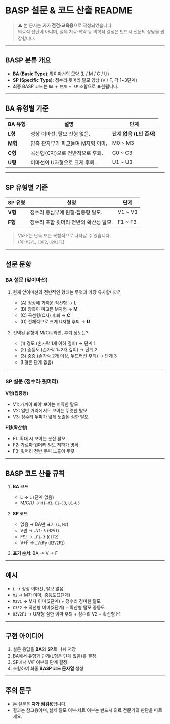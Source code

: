 # BASP 설문 & 코드 산출 README

> ⚠️ 본 문서는 **자가 점검·교육용**으로 작성되었습니다.  
> 의료적 진단이 아니며, 실제 치료·복약 등 의학적 결정은 반드시 전문의 상담을 권장합니다.

---

## BASP 분류 개요
- **BA (Basic Type)**: 앞이마선의 모양 (L / M / C / U)
- **SP (Specific Type)**: 정수리·윗머리 탈모 양상 (V / F, 각 1~3단계)
- 최종 BASP 코드는 `BA + 단계 + SP` 조합으로 표현됩니다.

---

## BA 유형별 기준

| BA 유형 | 설명 | 단계 |
|---------|------|------|
| **L형** | 정상 이마선. 탈모 진행 없음. | **단계 없음 (L만 존재)** |
| **M형** | 양측 관자부가 파고들며 M자형 이마. | M0 ~ M3 |
| **C형** | 곡선형(C자)으로 전반적으로 후퇴. | C0 ~ C3 |
| **U형** | 이마선이 U자형으로 크게 후퇴. | U1 ~ U3 |

---

## SP 유형별 기준

| SP 유형 | 설명 | 단계 |
|---------|------|------|
| **V형** | 정수리 중심부에 원형·집중형 탈모. | V1 ~ V3 |
| **F형** | 정수리 포함 윗머리 전반의 확산성 탈모. | F1 ~ F3 |

> V와 F는 단독 또는 복합적으로 나타날 수 있습니다.  
> (예: `M2V1`, `C3F2`, `U2V2F1`)

---

## 설문 문항

### BA 설문 (앞이마선)
1. 현재 앞이마선의 전반적인 형태는 무엇과 가장 유사합니까?
   - (A) 정상에 가까운 직선형 → **L**
   - (B) 양측이 파고든 M자형 → **M**
   - (C) 곡선형(C자) 후퇴 → **C**
   - (D) 전체적으로 크게 U자형 후퇴 → **U**

2. 선택된 유형이 M/C/U라면, 후퇴 정도는?
   - (1) 경도 (손가락 1개 이하 깊이) → 단계 1
   - (2) 중등도 (손가락 1~2개 깊이) → 단계 2
   - (3) 중증 (손가락 2개 이상, 두드러진 후퇴) → 단계 3  
   - (L형은 단계 없음)

---

### SP 설문 (정수리·윗머리)

**V형(집중형)**
- V1: 가까이 봐야 보이는 미약한 탈모
- V2: 일반 거리에서도 보이는 뚜렷한 탈모
- V3: 정수리 두피가 넓게 노출된 심한 탈모

**F형(확산형)**
- F1: 확대 시 보이는 분산 탈모
- F2: 가르마·윗머리 밀도 저하가 명확
- F3: 윗머리 전반 두피 노출이 뚜렷

---

## BASP 코드 산출 규칙

1. **BA 코드**  
   - L → `L` (단계 없음)  
   - M/C/U → `M1~M3`, `C1~C3`, `U1~U3`  

2. **SP 코드**  
   - 없음 → BA만 표기 (`L`, `M2`)  
   - V만 → `…V1~3` (`M2V1`)  
   - F만 → `…F1~3` (`C1F2`)  
   - V+F → `…VxFy` (`U3V2F1`)  

3. **표기 순서**: BA → V → F

---

## 예시

- `L` → 정상 이마선, 탈모 없음  
- `M2` → M자 이마, 중등도(2단계)  
- `M2V1` → M자 이마(2단계) + 정수리 경미한 탈모  
- `C3F2` → 곡선형 이마(3단계) + 확산형 탈모 중등도  
- `U3V2F1` → U자형 심한 이마 후퇴 + 정수리 V2 + 확산형 F1

---

## 구현 아이디어

1. 설문 응답을 **BA**와 **SP**로 나눠 저장  
2. BA에서 유형과 단계(L형은 단계 없음)를 결정  
3. SP에서 V/F 여부와 단계 결정  
4. 조합하여 최종 **BASP 코드 문자열** 생성

---

## 주의 문구

- 본 설문은 **자가 점검용**입니다.  
- 결과는 참고용이며, 실제 탈모 여부·치료 여부는 반드시 의료 전문가의 판단을 따르세요.
